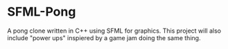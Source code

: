# SFML-Pong
A pong clone written in C++ using SFML for graphics. This project will also include "power ups" inspiered by a game jam doing the same thing.

